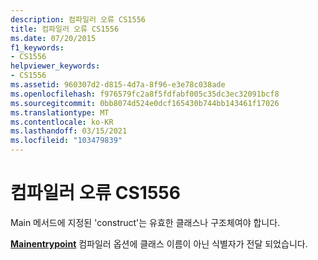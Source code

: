 ```yaml
---
description: 컴파일러 오류 CS1556
title: 컴파일러 오류 CS1556
ms.date: 07/20/2015
f1_keywords:
- CS1556
helpviewer_keywords:
- CS1556
ms.assetid: 960307d2-d815-4d7a-8f96-e3e78c038ade
ms.openlocfilehash: f976579fc2a8f5fdfabf005c35dc3ec32091bcf8
ms.sourcegitcommit: 0bb8074d524e0dcf165430b744bb143461f17026
ms.translationtype: MT
ms.contentlocale: ko-KR
ms.lasthandoff: 03/15/2021
ms.locfileid: "103479839"
---
```

# <a name="compiler-error-cs1556"></a>컴파일러 오류 CS1556

Main 메서드에 지정된 'construct'는 유효한 클래스나 구조체여야 합니다.  
  
 [**Mainentrypoint**](../language-reference/compiler-options/advanced.md#mainentrypoint-or-startupobject) 컴파일러 옵션에 클래스 이름이 아닌 식별자가 전달 되었습니다.
